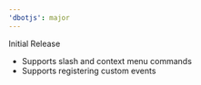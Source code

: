 ```yaml
---
'dbotjs': major
---
```


Initial Release

-   Supports slash and context menu commands
-   Supports registering custom events
